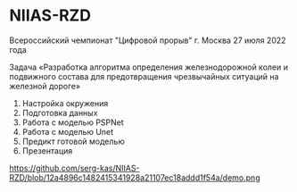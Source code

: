 # NIIAS-RZD

Всероссийский чемпионат "Цифровой прорыв"
г. Москва
27 июля 2022 года

Задача «Разработка алгоритма определения
железнодорожной колеи и подвижного состава для
предотвращения чрезвычайных ситуаций на железной дороге»

1. Настройка окружения
2. Подготовка данных
3. Работа с моделью PSPNet
4. Работа с моделью Unet
5. Предикт готовой моделью
6. Презентация

https://github.com/serg-kas/NIIAS-RZD/blob/12a4896c1482415341928a21107ec18addd1f54a/demo.png
